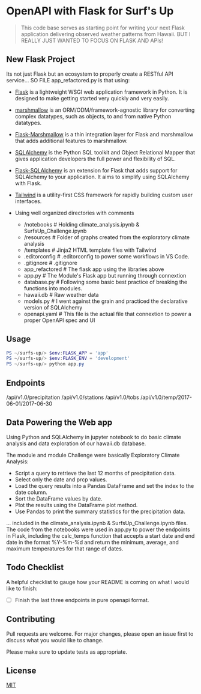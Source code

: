 # OpenAPI with Flask for Surf's Up

> This code base serves as starting point for writing your next Flask application delivering observed weather patterns from Hawaii. BUT I REALLY JUST WANTED TO FOCUS ON FLASK AND APIs!

## New Flask Project

Its not just Flask but an ecosystem to properly create a RESTful API service... SO FILE app_refactored.py is that using:

- [Flask](https://flask.palletsprojects.com/en/1.1.x/) is a lightweight WSGI web application framework in Python. It is designed to make getting started very quickly and very easily.
- [marshmallow](https://marshmallow.readthedocs.io/en/stable/) is an ORM/ODM/framework-agnostic library for converting complex datatypes, such as objects, to and from native Python datatypes.
- [Flask-Marshmallow](https://flask-marshmallow.readthedocs.io/en/latest/) is a thin integration layer for Flask and marshmallow that adds additional features to marshmallow.
- [SQLAlchemy](https://www.sqlalchemy.org/library.html) is the Python SQL toolkit and Object Relational Mapper that gives application developers the full power and flexibility of SQL.
- [Flask-SQLAlchemy](https://flask-sqlalchemy.palletsprojects.com/en/2.x/) is an extension for Flask that adds support for SQLAlchemy to your application. It aims to simplify using SQLAlchemy with Flask.
- [Tailwind](https://tailwindcss.com/) is a utility-first CSS framework for rapidly building custom user interfaces.

- Using well organized directories with comments
  - /notebooks # Holding climate_analysis.ipynb & SurfsUp_Challenge.ipynb
  - /resources # Folder of graphs created from the exploratory climate analysis
  - /templates # Jinja2 HTML template files with Tailwind
  - .editorconfig # .editorconfig to power some workflows in VS Code.
  - .gitignore # .gitignore
  - app_refactored # The flask app using the libraries above
  - app.py # The Module's Flask app but running through connextion
  - database.py # Following some basic best practice of breaking the functions into modules.
  - hawaii.db # Raw weather data
  - models.py # I went against the grain and practiced the declarative version of SQLAlchemy
  - openapi.yaml # This file is the actual file that connextion to power a proper OpenAPI spec and UI

## Usage

```powershell
PS ~/surfs-up/> $env:FLASK_APP = 'app'
PS ~/surfs-up/> $env:FLASK_ENV = 'development'
PS ~/surfs-up/> python app.py
```

## Endpoints

/api/v1.0/precipitation
/api/v1.0/stations
/api/v1.0/tobs
/api/v1.0/temp/2017-06-01/2017-06-30

## Data Powering the Web app

Using Python and SQLAlchemy in jupyter notebook to do basic climate analysis and data exploration of our hawaii.db database.

The module and module Challenge were basically Exploratory Climate Analysis:

- Script a query to retrieve the last 12 months of precipitation data.
- Select only the date and prcp values.
- Load the query results into a Pandas DataFrame and set the index to the date column.
- Sort the DataFrame values by date.
- Plot the results using the DataFrame plot method.
- Use Pandas to print the summary statistics for the precipitation data.

... included in the climate_analysis.ipynb & SurfsUp_Challenge.ipynb files. The code from the notebooks were used in app.py to power the endpoints in Flask, including the calc_temps function that accepts a start date and end date in the format %Y-%m-%d and return the minimum, average, and maximum temperatures for that range of dates.

## Todo Checklist

A helpful checklist to gauge how your README is coming on what I would like to finish:

- [ ] Finish the last three endpoints in pure openapi format.

## Contributing

Pull requests are welcome. For major changes, please open an issue first to discuss what you would like to change.

Please make sure to update tests as appropriate.

## License

[MIT](https://choosealicense.com/licenses/mit/)
